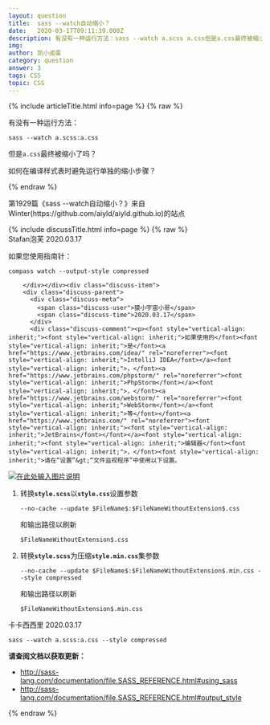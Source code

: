 ```yaml
---
layout: question
title:  sass --watch自动缩小？
date:   2020-03-17T09:11:39.000Z
description: 有没有一种运行方法：sass --watch a.scss a.css但是a.css最终被缩小了吗？如何在编译样式表时避免运行单独的缩小步骤？...
img: 
author: 凯小卤蛋
category: question
answer: 3
tags: CSS
topic: CSS
---
```

<div class="article-root">
  <div class="article">
    {% include articleTitle.html info=page %}
    {% raw %}
    <div class="article-content"><p><font style="vertical-align: inherit;"><font style="vertical-align: inherit;">有没有一种运行方法：</font></font></p>

<p><code>sass --watch a.scss:a.css</code></p>

<p><font style="vertical-align: inherit;"><font style="vertical-align: inherit;">但是</font></font><code>a.css</code><font style="vertical-align: inherit;"><font style="vertical-align: inherit;">最终被缩小了吗？</font></font></p>

<p><font style="vertical-align: inherit;"><font style="vertical-align: inherit;">如何在编译样式表时避免运行单独的缩小步骤？</font></font></p></div>
    {% endraw %}
  </div>
  <p class="winter_mark">第1929篇《sass --watch自动缩小？》来自Winter(https://github.com/aiyld/aiyld.github.io)的站点</p>
  <div class="discuss-wrapper">
    {% include discussTitle.html info=page %}
    {% raw %}
    <div class="discuss-list">
    <div class="discuss-item">
        <div class="discuss-parent">
          <div class="discuss-meta">
            <span class="discuss-user">Stafan泡芙</span>
            <span class="discuss-time">2020.03.17</span>
          </div>
          <div class="discuss-comment"><p><font style="vertical-align: inherit;"><font style="vertical-align: inherit;">如果您使用指南针：</font></font></p>

<pre><code>compass watch --output-style compressed
</code></pre></div>
        </div></div><div class="discuss-item">
        <div class="discuss-parent">
          <div class="discuss-meta">
            <span class="discuss-user">猿小宇宙小哥</span>
            <span class="discuss-time">2020.03.17</span>
          </div>
          <div class="discuss-comment"><p><font style="vertical-align: inherit;"><font style="vertical-align: inherit;">如果使用的</font><font style="vertical-align: inherit;">是</font><a href="https://www.jetbrains.com/idea/" rel="noreferrer"><font style="vertical-align: inherit;">IntelliJ IDEA</font></a><font style="vertical-align: inherit;">，</font><a href="https://www.jetbrains.com/phpstorm/" rel="noreferrer"><font style="vertical-align: inherit;">PhpStorm</font></a><font style="vertical-align: inherit;">，</font><a href="https://www.jetbrains.com/webstorm/" rel="noreferrer"><font style="vertical-align: inherit;">WebStorm</font></a><font style="vertical-align: inherit;">等</font></font><a href="https://www.jetbrains.com/" rel="noreferrer"><font style="vertical-align: inherit;"><font style="vertical-align: inherit;">JetBrains</font></font></a><font style="vertical-align: inherit;"><font style="vertical-align: inherit;">编辑器</font><font style="vertical-align: inherit;">，</font><font style="vertical-align: inherit;">请在“设置”&gt;“文件监视程序”中使用以下设置。
</font></font><a href="https://www.jetbrains.com/idea/" rel="noreferrer"><font style="vertical-align: inherit;"></font></a><font style="vertical-align: inherit;"></font><a href="https://www.jetbrains.com/phpstorm/" rel="noreferrer"><font style="vertical-align: inherit;"></font></a><font style="vertical-align: inherit;"></font><a href="https://www.jetbrains.com/webstorm/" rel="noreferrer"><font style="vertical-align: inherit;"></font></a><font style="vertical-align: inherit;"></font><a href="https://i.stack.imgur.com/OehIj.png" rel="noreferrer"><img src="https://i.stack.imgur.com/OehIj.png" alt="在此处输入图片说明"></a></p>

<ol>
<li><p><font style="vertical-align: inherit;"><font style="vertical-align: inherit;">转换</font></font><strong><code>style.scss</code></strong><font style="vertical-align: inherit;"><font style="vertical-align: inherit;">以</font></font><strong><code>style.css</code></strong><font style="vertical-align: inherit;"><font style="vertical-align: inherit;">设置参数</font></font></p>

<pre><code>--no-cache --update $FileName$:$FileNameWithoutExtension$.css
</code></pre>

<p><font style="vertical-align: inherit;"><font style="vertical-align: inherit;">和输出路径以刷新</font></font></p>

<pre><code>$FileNameWithoutExtension$.css
</code></pre></li>
<li><p><font style="vertical-align: inherit;"><font style="vertical-align: inherit;">转换</font></font><strong><code>style.scss</code></strong><font style="vertical-align: inherit;"><font style="vertical-align: inherit;">为压缩</font></font><strong><code>style.min.css</code></strong><font style="vertical-align: inherit;"><font style="vertical-align: inherit;">集参数</font></font></p>

<pre><code>--no-cache --update $FileName$:$FileNameWithoutExtension$.min.css --style compressed
</code></pre>

<p><font style="vertical-align: inherit;"><font style="vertical-align: inherit;">和输出路径以刷新</font></font></p>

<pre><code>$FileNameWithoutExtension$.min.css
</code></pre></li>
</ol></div>
        </div></div><div class="discuss-item">
        <div class="discuss-parent">
          <div class="discuss-meta">
            <span class="discuss-user">卡卡西西里</span>
            <span class="discuss-time">2020.03.17</span>
          </div>
          <div class="discuss-comment"><pre><code>sass --watch a.scss:a.css --style compressed
</code></pre>

<p><strong><font style="vertical-align: inherit;"><font style="vertical-align: inherit;">请查阅文档以获取更新：</font></font></strong></p>

<ul>
<li><a href="http://sass-lang.com/documentation/file.SASS_REFERENCE.html#using_sass" rel="noreferrer"><font style="vertical-align: inherit;"><font style="vertical-align: inherit;">http://sass-lang.com/documentation/file.SASS_REFERENCE.html#using_sass</font></font></a></li>
<li><a href="http://sass-lang.com/documentation/file.SASS_REFERENCE.html#output_style" rel="noreferrer"><font style="vertical-align: inherit;"><font style="vertical-align: inherit;">http://sass-lang.com/documentation/file.SASS_REFERENCE.html#output_style</font></font></a></li>
</ul></div>
        </div></div>
    </div>
    {% endraw %}
  </div>
<div>
